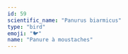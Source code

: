 ```yaml
---
id: 59
scientific_name: "Panurus biarmicus"
type: "bird"
emoji: "🐦"
name: "Panure à moustaches"
---
```

